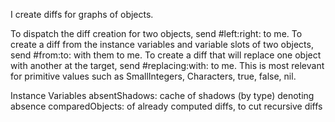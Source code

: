 I create diffs for graphs of objects.

To dispatch the diff creation for two objects, send #left:right: to me.
To create a diff from the instance variables and variable slots of two objects, send #from:to: with them to me.
To create a diff that will replace one object with another at the target, send #replacing:with: to me. This is most relevant for primitive values such as SmallIntegers, Characters, true, false, nil.

Instance Variables
	absentShadows:		<Dictionary> cache of shadows (by type) denoting absence
	comparedObjects:		<Dictionary> of already computed diffs, to cut recursive diffs